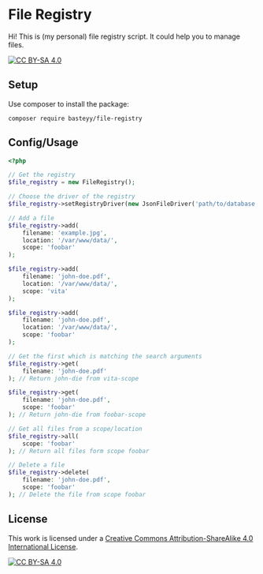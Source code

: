 # File Registry

Hi! This is (my personal) file registry script. It could help you to manage files. 

[![CC BY-SA 4.0][cc-by-sa-shield]][cc-by-sa]

## Setup

Use composer to install the package:

```shell
composer require basteyy/file-registry
```

## Config/Usage

```php
<?php 

// Get the registry
$file_registry = new FileRegistry();

// Choose the driver of the registry
$file_registry->setRegistryDriver(new JsonFileDriver('path/to/database.json'));

// Add a file
$file_registry->add(
    filename: 'example.jpg',
    location: '/var/www/data/',
    scope: 'foobar'
);

$file_registry->add(
    filename: 'john-doe.pdf',
    location: '/var/www/data/',
    scope: 'vita'
);

$file_registry->add(
    filename: 'john-doe.pdf',
    location: '/var/www/data/',
    scope: 'foobar'
);

// Get the first which is matching the search arguments
$file_registry->get(
    filename: 'john-doe.pdf'
); // Return john-die from vita-scope

$file_registry->get(
    filename: 'john-doe.pdf',
    scope: 'foobar'
); // Return john-die from foobar-scope

// Get all files from a scope/location
$file_registry->all(
    scope: 'foobar'
); // Return all files form scope foobar

// Delete a file
$file_registry->delete(
    filename: 'john-doe.pdf',
    scope: 'foobar'
); // Delete the file from scope foobar
```

## License

This work is licensed under a
[Creative Commons Attribution-ShareAlike 4.0 International License][cc-by-sa].

[![CC BY-SA 4.0][cc-by-sa-image]][cc-by-sa]

[cc-by-sa]: http://creativecommons.org/licenses/by-sa/4.0/
[cc-by-sa-image]: https://licensebuttons.net/l/by-sa/4.0/88x31.png
[cc-by-sa-shield]: https://img.shields.io/badge/License-CC%20BY--SA%204.0-lightgrey.svg